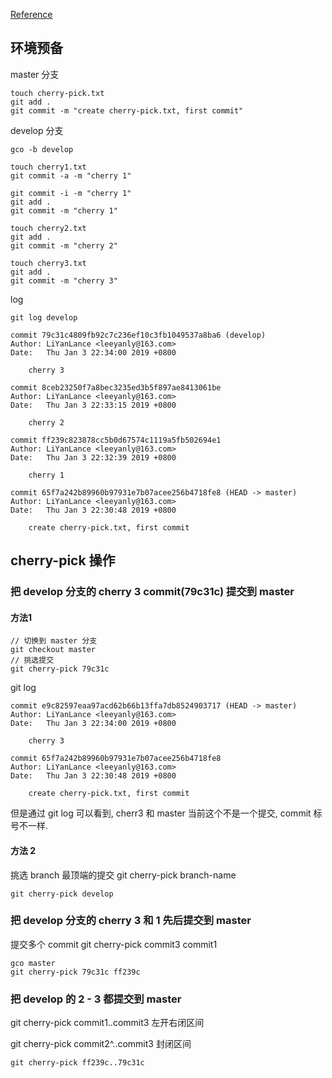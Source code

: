 
[Reference](https://www.jianshu.com/p/0984af46f4ec)

## 环境预备

master 分支
```
touch cherry-pick.txt
git add .
git commit -m "create cherry-pick.txt, first commit"
```

develop 分支
```
gco -b develop

touch cherry1.txt
git commit -a -m "cherry 1"

git commit -i -m "cherry 1"
git add .
git commit -m "cherry 1"

touch cherry2.txt
git add .
git commit -m "cherry 2"

touch cherry3.txt
git add .
git commit -m "cherry 3"
```

log
```
git log develop
```

```
commit 79c31c4809fb92c7c236ef10c3fb1049537a8ba6 (develop)
Author: LiYanLance <leeyanly@163.com>
Date:   Thu Jan 3 22:34:00 2019 +0800

    cherry 3

commit 8ceb23250f7a8bec3235ed3b5f897ae8413061be
Author: LiYanLance <leeyanly@163.com>
Date:   Thu Jan 3 22:33:15 2019 +0800

    cherry 2

commit ff239c823878cc5b0d67574c1119a5fb502694e1
Author: LiYanLance <leeyanly@163.com>
Date:   Thu Jan 3 22:32:39 2019 +0800

    cherry 1

commit 65f7a242b89960b97931e7b07acee256b4718fe8 (HEAD -> master)
Author: LiYanLance <leeyanly@163.com>
Date:   Thu Jan 3 22:30:48 2019 +0800

    create cherry-pick.txt, first commit
```

## cherry-pick 操作

### 把 develop 分支的 cherry 3 commit(79c31c) 提交到 master

#### 方法1
```
// 切换到 master 分支
git checkout master
// 挑选提交
git cherry-pick 79c31c
```

git log
```
commit e9c82597eaa97acd62b66b13ffa7db8524903717 (HEAD -> master)
Author: LiYanLance <leeyanly@163.com>
Date:   Thu Jan 3 22:34:00 2019 +0800

    cherry 3

commit 65f7a242b89960b97931e7b07acee256b4718fe8
Author: LiYanLance <leeyanly@163.com>
Date:   Thu Jan 3 22:30:48 2019 +0800

    create cherry-pick.txt, first commit
```

但是通过 git log 可以看到, cherr3 和 master 当前这个不是一个提交, commit 标号不一样.


#### 方法 2

挑选 branch 最顶端的提交
git cherry-pick branch-name

```
git cherry-pick develop
```

### 把 develop 分支的 cherry 3 和 1 先后提交到 master

提交多个 commit
git cherry-pick commit3 commit1

```
gco master
git cherry-pick 79c31c ff239c
```


### 把 develop 的 2 - 3 都提交到 master

git cherry-pick commit1..commit3  左开右闭区间

git cherry-pick commit2^..commit3 封闭区间

```
git cherry-pick ff239c..79c31c
```